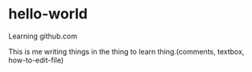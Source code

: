 # hello-world
Learning github.com

This is me writing things in the thing to learn thing.(comments, textbox, how-to-edit-file)
